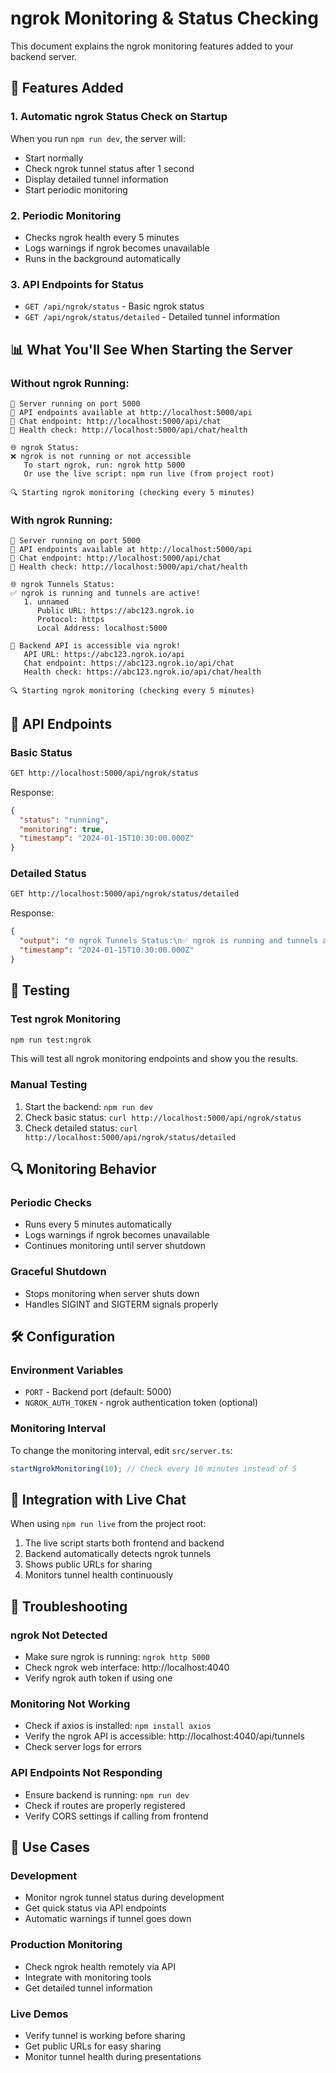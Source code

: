 # ngrok Monitoring & Status Checking

This document explains the ngrok monitoring features added to your backend server.

## 🚀 Features Added

### 1. **Automatic ngrok Status Check on Startup**
When you run `npm run dev`, the server will:
- Start normally
- Check ngrok tunnel status after 1 second
- Display detailed tunnel information
- Start periodic monitoring

### 2. **Periodic Monitoring**
- Checks ngrok health every 5 minutes
- Logs warnings if ngrok becomes unavailable
- Runs in the background automatically

### 3. **API Endpoints for Status**
- `GET /api/ngrok/status` - Basic ngrok status
- `GET /api/ngrok/status/detailed` - Detailed tunnel information

## 📊 What You'll See When Starting the Server

### Without ngrok Running:
```
🚀 Server running on port 5000
📡 API endpoints available at http://localhost:5000/api
🔗 Chat endpoint: http://localhost:5000/api/chat
🔗 Health check: http://localhost:5000/api/chat/health

🌐 ngrok Status:
❌ ngrok is not running or not accessible
   To start ngrok, run: ngrok http 5000
   Or use the live script: npm run live (from project root)

🔍 Starting ngrok monitoring (checking every 5 minutes)
```

### With ngrok Running:
```
🚀 Server running on port 5000
📡 API endpoints available at http://localhost:5000/api
🔗 Chat endpoint: http://localhost:5000/api/chat
🔗 Health check: http://localhost:5000/api/chat/health

🌐 ngrok Tunnels Status:
✅ ngrok is running and tunnels are active!
   1. unnamed
      Public URL: https://abc123.ngrok.io
      Protocol: https
      Local Address: localhost:5000

🎯 Backend API is accessible via ngrok!
   API URL: https://abc123.ngrok.io/api
   Chat endpoint: https://abc123.ngrok.io/api/chat
   Health check: https://abc123.ngrok.io/api/chat/health

🔍 Starting ngrok monitoring (checking every 5 minutes)
```

## 🔧 API Endpoints

### Basic Status
```bash
GET http://localhost:5000/api/ngrok/status
```

Response:
```json
{
  "status": "running",
  "monitoring": true,
  "timestamp": "2024-01-15T10:30:00.000Z"
}
```

### Detailed Status
```bash
GET http://localhost:5000/api/ngrok/status/detailed
```

Response:
```json
{
  "output": "🌐 ngrok Tunnels Status:\n✅ ngrok is running and tunnels are active!\n   1. unnamed\n      Public URL: https://abc123.ngrok.io\n      Protocol: https\n      Local Address: localhost:5000\n\n🎯 Backend API is accessible via ngrok!\n   API URL: https://abc123.ngrok.io/api\n   Chat endpoint: https://abc123.ngrok.io/api/chat\n   Health check: https://abc123.ngrok.io/api/chat/health\n",
  "timestamp": "2024-01-15T10:30:00.000Z"
}
```

## 🧪 Testing

### Test ngrok Monitoring
```bash
npm run test:ngrok
```

This will test all ngrok monitoring endpoints and show you the results.

### Manual Testing
1. Start the backend: `npm run dev`
2. Check basic status: `curl http://localhost:5000/api/ngrok/status`
3. Check detailed status: `curl http://localhost:5000/api/ngrok/status/detailed`

## 🔍 Monitoring Behavior

### Periodic Checks
- Runs every 5 minutes automatically
- Logs warnings if ngrok becomes unavailable
- Continues monitoring until server shutdown

### Graceful Shutdown
- Stops monitoring when server shuts down
- Handles SIGINT and SIGTERM signals properly

## 🛠️ Configuration

### Environment Variables
- `PORT` - Backend port (default: 5000)
- `NGROK_AUTH_TOKEN` - ngrok authentication token (optional)

### Monitoring Interval
To change the monitoring interval, edit `src/server.ts`:
```typescript
startNgrokMonitoring(10); // Check every 10 minutes instead of 5
```

## 📱 Integration with Live Chat

When using `npm run live` from the project root:
1. The live script starts both frontend and backend
2. Backend automatically detects ngrok tunnels
3. Shows public URLs for sharing
4. Monitors tunnel health continuously

## 🚨 Troubleshooting

### ngrok Not Detected
- Make sure ngrok is running: `ngrok http 5000`
- Check ngrok web interface: http://localhost:4040
- Verify ngrok auth token if using one

### Monitoring Not Working
- Check if axios is installed: `npm install axios`
- Verify the ngrok API is accessible: http://localhost:4040/api/tunnels
- Check server logs for errors

### API Endpoints Not Responding
- Ensure backend is running: `npm run dev`
- Check if routes are properly registered
- Verify CORS settings if calling from frontend

## 🎯 Use Cases

### Development
- Monitor ngrok tunnel status during development
- Get quick status via API endpoints
- Automatic warnings if tunnel goes down

### Production Monitoring
- Check ngrok health remotely via API
- Integrate with monitoring tools
- Get detailed tunnel information

### Live Demos
- Verify tunnel is working before sharing
- Get public URLs for easy sharing
- Monitor tunnel health during presentations 